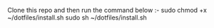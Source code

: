 Clone this repo and then run the command below :-
sudo chmod +x ~/dotfiles/install.sh
sudo sh ~/dotfiles/install.sh

